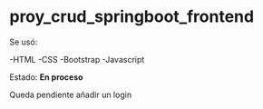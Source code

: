 # proy_crud_springboot_frontend

Se usó:

-HTML
-CSS
-Bootstrap
-Javascript

Estado: **En proceso**

Queda pendiente añadir un login
